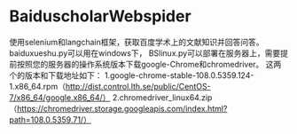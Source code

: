 # BaiduscholarWebspider
使用selenium和langchain框架，获取百度学术上的文献知识并回答问答。
baiduxueshu.py可以用在windows下，
BSlinux.py可以部署在服务器上，需要提前按照您的服务器的操作系统版本下载google-Chrome和chromedriver。
这两个的版本和下载地址如下：
1.google-chrome-stable-108.0.5359.124-1.x86_64.rpm（http://dist.control.lth.se/public/CentOS-7/x86_64/google.x86_64/）
2.chromedriver_linux64.zip（https://chromedriver.storage.googleapis.com/index.html?path=108.0.5359.71/）
